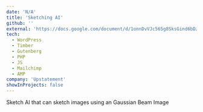 ```yaml
---
date: 'N/A'
title: 'Sketching AI'
github: ''
external: 'https://docs.google.com/document/d/1onnDvVJc565g8SksGind6bDzvSsoWlqRk12E1GAxRqA/edit'
tech:
  - WordPress
  - Timber
  - Gutenberg
  - PHP
  - JS
  - Mailchimp
  - AMP
company: 'Upstatement'
showInProjects: false
---
```


Sketch AI that can sketch images using an Gaussian Beam Image
